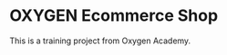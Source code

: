 # OXYGEN Ecommerce Shop
This is a training project from Oxygen Academy.                                                      
  
  
 
 
